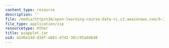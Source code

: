 ```yaml
---
content_type: resource
description: ''
file: /media/https%3A/open-learning-course-data-rc.s3.amazonaws.com/6-302-feedback-systems-spring-2007/42d6e14dd3dfab61d7d230cc95a04648_pzapplet.jar
file_type: application/zip
resourcetype: Other
title: pzapplet.jar
uid: 42d6e14d-d3df-ab61-d7d2-30cc95a04648
---
```

